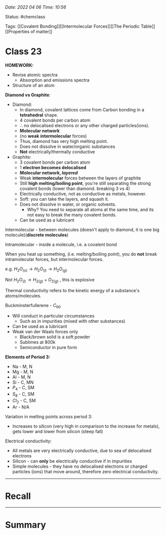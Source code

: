 *Date: 2022 04 06 Time: 10:56*


Status: #chemclass

Tags: [[Covalent Bonding]][[Intermolecular Forces]][[The Periodic Table]][[Properties of matter]]


# Class 23

**HOMEWORK:**
* Revise atomic spectra
	* Absorption and emissions spectra
* Structure of an atom

**Diamond vs Graphite**:
* Diamond:
	* In diamond, covalent lattices come from Carbon bonding in a **tetrahedral** shape.
	* 4 covalent bonds per carbon atom
	* $\therefore$  no delocalised electrons or any other charged particles(ions). 
	* **Molecular network**
	* (no **weak** **intermolecular** forces)
	* Thus, diamond has very high melting point.
	* Does not dissolve in water/organic substances
	* **Not** electrically/thermally conductive
* Graphite:
	* 3 covalent bonds per carbon atom
	* 1 **electron becomes delocalised**
	* **Molecular network, *layered***
	* Weak **intermolecular** forces between the layers of graphite
	* Still **high melting/boiling point**, you're still separating the strong covalent bonds (lower than diamond. breaking 3 vs 4)
	* Electrically conductive, not as conductive as metals, however.
	* Soft: you can take the layers, and squash it.
	* Does not dissolve in water, or organic solvents.
		* Why? You need to separate all atoms at the same time, and its not easy to break the many covalent bonds.
	* Can be used as a lubricant


Intermolecular - between molecules (doesn't apply to diamond, it is one big molecule)(**discrete molecules**)

Intramolecular - inside a molecule, i.e. a covalent bond

When you heat up something, (i.e. melting/boiling point), you do **not** break intramolecular forces, but intermolecular forces.

e.g. $H_2O_{(s)} \rightarrow H_2O_{(l)} \rightarrow H_2O_{(g)}$

Not $H_2O_{(l)} \rightarrow H_{2(g)} + O_{2(g)}$ , this is explosive


Thermal conductivity refers to the kinetic energy of a substance's atoms/molecules.


Buckminsterfullerene - $C_{60}$

* Will conduct in particular circumstances
	* Such as in impurities (mixed with other substances)
* Can be used as a lubricant
* Weak van der Waals forces only
	* Black/brown solid is a soft powder
	* Sublimes at 800k 
	* Semiconductor in pure form

**Elements of Period 3:**

* Na - M, N
* Mg - M, N
* Al - M, N
* Si - C, MN
* $P_4$ - C, SM
* $S_8$ - C, SM
* $Cl_2$ - C, SM
* Ar - N/A

Variation in melting points across period 3:
* Increases to silicon (very high in comparison to the increase for metals), gets lower and lower from silicon (steep fall)

Electrical conductivity:
* All metals are very electrically conductive, due to sea of delocalised electrons
* Silicon - can **only** be electrically conductive if in impurities
* Simple molecules - they have no delocalised electrons or charged particles (ions) that move around, therefore zero electrical conductivity.



---
# Recall







---
# Summary


